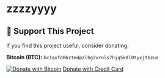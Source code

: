 # zzzzyyyy

## 💸 Support This Project

If you find this project useful, consider donating:

**Bitcoin (BTC):**
`bc1qxfd86ztmdpzlhg2vrnls7hjq5k8l0tyxjt6zue`

[![Donate with Bitcoin](https://img.shields.io/badge/Donate-Bitcoin-yellow.svg?logo=bitcoin)](https://www.blockchain.com/btc/address/bc1qxfd86ztmdpzlhg2vrnls7hjq5k8l0tyxjt6zue)
[Donate with Credit Card](https://buy.stripe.com/test_8x2dR95Wv1aLdSq99z5Rm00)
